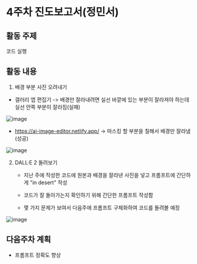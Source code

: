 # 4주차 진도보고서(정민서)
## 활동 주제
코드 실행

## 활동 내용
1. 배경 부분 사진 오려내기
   
- 갤러리 앱 편집기 -> 배경만 잘라내려면 실선 바깥에 있는 부분이 잘라져야 하는데 실선 안쪽 부분이 잘라짐(실패)

![image](https://github.com/honglll111/Graduation_Project/assets/87513761/d81ed99e-6441-4cb5-86fd-c851129c10c2)

   - https://ai-image-editor.netlify.app/ -> 마스킹 할 부분을 칠해서 배경만 잘라냄(성공)

![image](https://github.com/honglll111/Graduation_Project/assets/87513761/1556730a-42ae-4b91-9adc-f67edd134ea6)

2. DALL·E 2 돌려보기
   
   - 지난 주에 작성한 코드에 원본과 배경을 잘라낸 사진을 넣고 프롬프트에 간단하게 "in desert" 작성
   
   - 코드가 잘 돌아가는지 확인하기 위해 간단한 프롬프트 작성함

   - 몇 가지 문제가 보여서 다음주에 프롬프트 구체화하여 코드를 돌려볼 예정
     
![image](https://github.com/honglll111/Graduation_Project/assets/87513761/f95b2bc4-e461-49da-b369-9a7ab77ddbc7)

## 다음주차 계획
- 프롬프트 정확도 향상
